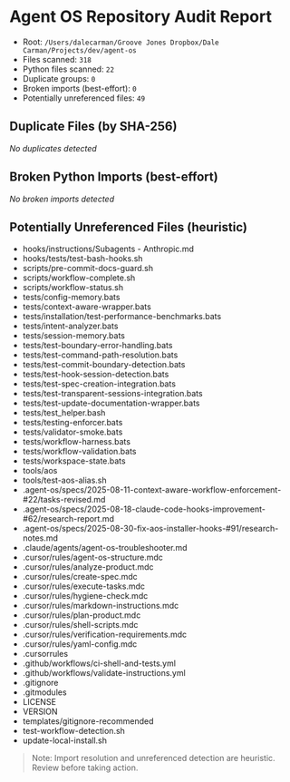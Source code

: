 # Agent OS Repository Audit Report

- Root: `/Users/dalecarman/Groove Jones Dropbox/Dale Carman/Projects/dev/agent-os`
- Files scanned: `318`
- Python files scanned: `22`
- Duplicate groups: `0`
- Broken imports (best-effort): `0`
- Potentially unreferenced files: `49`

## Duplicate Files (by SHA-256)
_No duplicates detected_

## Broken Python Imports (best-effort)
_No broken imports detected_

## Potentially Unreferenced Files (heuristic)
- hooks/instructions/Subagents - Anthropic.md
- hooks/tests/test-bash-hooks.sh
- scripts/pre-commit-docs-guard.sh
- scripts/workflow-complete.sh
- scripts/workflow-status.sh
- tests/config-memory.bats
- tests/context-aware-wrapper.bats
- tests/installation/test-performance-benchmarks.bats
- tests/intent-analyzer.bats
- tests/session-memory.bats
- tests/test-boundary-error-handling.bats
- tests/test-command-path-resolution.bats
- tests/test-commit-boundary-detection.bats
- tests/test-hook-session-detection.bats
- tests/test-spec-creation-integration.bats
- tests/test-transparent-sessions-integration.bats
- tests/test-update-documentation-wrapper.bats
- tests/test_helper.bash
- tests/testing-enforcer.bats
- tests/validator-smoke.bats
- tests/workflow-harness.bats
- tests/workflow-validation.bats
- tests/workspace-state.bats
- tools/aos
- tools/test-aos-alias.sh
- .agent-os/specs/2025-08-11-context-aware-workflow-enforcement-#22/tasks-revised.md
- .agent-os/specs/2025-08-18-claude-code-hooks-improvement-#62/research-report.md
- .agent-os/specs/2025-08-30-fix-aos-installer-hooks-#91/research-notes.md
- .claude/agents/agent-os-troubleshooter.md
- .cursor/rules/agent-os-structure.mdc
- .cursor/rules/analyze-product.mdc
- .cursor/rules/create-spec.mdc
- .cursor/rules/execute-tasks.mdc
- .cursor/rules/hygiene-check.mdc
- .cursor/rules/markdown-instructions.mdc
- .cursor/rules/plan-product.mdc
- .cursor/rules/shell-scripts.mdc
- .cursor/rules/verification-requirements.mdc
- .cursor/rules/yaml-config.mdc
- .cursorrules
- .github/workflows/ci-shell-and-tests.yml
- .github/workflows/validate-instructions.yml
- .gitignore
- .gitmodules
- LICENSE
- VERSION
- templates/gitignore-recommended
- test-workflow-detection.sh
- update-local-install.sh

> Note: Import resolution and unreferenced detection are heuristic. Review before taking action.
